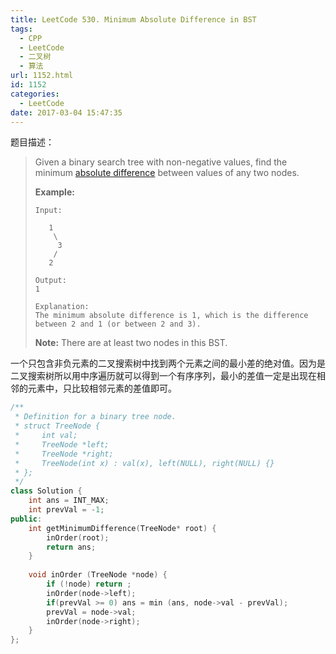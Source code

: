 ```yaml
---
title: LeetCode 530. Minimum Absolute Difference in BST
tags:
  - CPP
  - LeetCode
  - 二叉树
  - 算法
url: 1152.html
id: 1152
categories:
  - LeetCode
date: 2017-03-04 15:47:35
---
```

题目描述：

> Given a binary search tree with non-negative values, find the minimum [absolute difference](https://en.wikipedia.org/wiki/Absolute_difference) between values of any two nodes.
>
> **Example:**
>
> ```
> Input:
>
>    1
>     \
>      3
>     /
>    2
>
> Output:
> 1
>
> Explanation:
> The minimum absolute difference is 1, which is the difference between 2 and 1 (or between 2 and 3).
>
> ```
>
> **Note:** There are at least two nodes in this BST.

一个只包含非负元素的二叉搜索树中找到两个元素之间的最小差的绝对值。因为是二叉搜索树所以用中序遍历就可以得到一个有序序列，最小的差值一定是出现在相邻的元素中，只比较相邻元素的差值即可。

```cpp
/**
 * Definition for a binary tree node.
 * struct TreeNode {
 *     int val;
 *     TreeNode *left;
 *     TreeNode *right;
 *     TreeNode(int x) : val(x), left(NULL), right(NULL) {}
 * };
 */
class Solution {
    int ans = INT_MAX;
    int prevVal = -1;
public:
    int getMinimumDifference(TreeNode* root) {
        inOrder(root);
        return ans;
    }
    
    void inOrder (TreeNode *node) {
        if (!node) return ;
        inOrder(node->left);
        if(prevVal >= 0) ans = min (ans, node->val - prevVal);
        prevVal = node->val;
        inOrder(node->right);
    }
};
```

